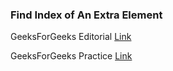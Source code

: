 ### Find Index of An Extra Element

GeeksForGeeks Editorial [Link](https://www.geeksforgeeks.org/find-index-of-an-extra-element-present-in-one-sorted-array/)

GeeksForGeeks Practice [Link](https://practice.geeksforgeeks.org/problems/index-of-an-extra-element/1/?)